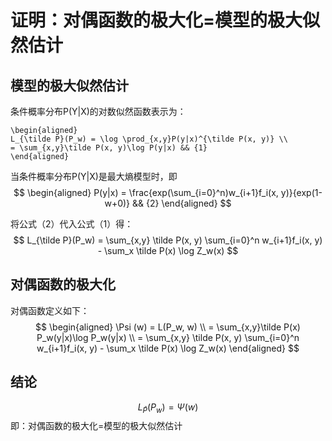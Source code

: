 # 证明：对偶函数的极大化=模型的极大似然估计

## 模型的极大似然估计

条件概率分布P(Y|X)的对数似然函数表示为：  

```
\begin{aligned}
L_{\tilde P}(P_w) = \log \prod_{x,y}P(y|x)^{\tilde P(x, y)} \\
= \sum_{x,y}\tilde P(x, y)\log P(y|x) && {1}
\end{aligned}
```

当条件概率分布P(Y|X)是最大熵模型时，即  
$$
\begin{aligned}
P(y|x) = \frac{exp(\sum_{i=0}^n)w_{i+1}f_i(x, y)}{exp(1-w+0)} && {2}
\end{aligned}
$$

将公式（2）代入公式（1）得：  
$$
L_{\tilde P}(P_w) = \sum_{x,y} \tilde P(x, y) \sum_{i=0}^n w_{i+1}f_i(x, y) - \sum_x \tilde P(x) \log Z_w(x)
$$

## 对偶函数的极大化

对偶函数定义如下：  
$$
\begin{aligned}
\Psi (w) =  L(P_w, w) \\
= \sum_{x,y}\tilde P(x) P_w(y|x)\log P_w(y|x) \\
= \sum_{x,y} \tilde P(x, y) \sum_{i=0}^n w_{i+1}f_i(x, y) - \sum_x \tilde P(x) \log Z_w(x)
\end{aligned}
$$

## 结论

$$
L_{\tilde P}(P_w) = \Psi (w)
$$
即：对偶函数的极大化=模型的极大似然估计  